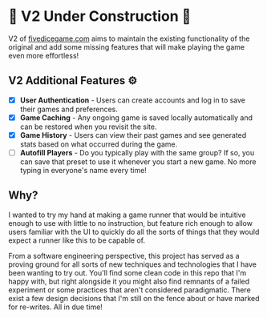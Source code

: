 # 🚧 V2 Under Construction 🚧

V2 of [fivedicegame.com](https://fivedicegame.com) aims to maintain the existing functionality of the original and add some missing features that will make playing the game even more effortless!

## V2 Additional Features ⚙️

- [x] **User Authentication**  - Users can create accounts and log in to save their games and preferences.
- [x] **Game Caching** - Any ongoing game is saved locally automatically and can be restored when you revisit the site.
- [x] **Game History** - Users can view their past games and see generated stats based on what occurred during the game.
- [ ] **Autofill Players** - Do you typically play with the same group? If so, you can save that preset to use it whenever you start a new game. No more typing in everyone's name every time!

## Why?

I wanted to try my hand at making a game runner that would be intuitive enough to use with little to no instruction, but feature rich enough to allow users
familiar with the UI to quickly do all the sorts of things that they would expect a runner like this to be capable of.

From a software engineering perspective, this project has served as a proving ground for all sorts of new techniques and technologies that I have been wanting to try out. You'll find some clean code in this repo that I'm happy with, but right alongside it you might also find remnants of a failed experiment or some practices that aren't considered paradigmatic. There exist a few design decisions that I'm still on the fence about or have marked for re-writes. All in due time!
